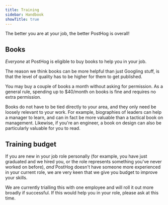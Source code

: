 ```yaml
---
title: Training
sidebar: Handbook
showTitle: true
---
```


The better you are at your job, the better PostHog is overall!

## Books

*Everyone* at PostHog is eligible to buy books to help you in your job.

The reason we think books can be more helpful than just Googling stuff, is that the level of quality has to be higher for them to get published.

You may buy a couple of books a month without asking for permission. As a general rule, spending up to \$40/month on books is fine and requires no extra permission.

Books do not have to be tied directly to your area, and they only need be loosely relevant to your work. For example, biographies of leaders can help a manager to learn, and can in fact be more valuable than a tactical book on management. Likewise, if you're an engineer, a book on design can also be particularly valuable for you to read.

## Training budget

If you are new in your job role personally (for example, you have just graduated and we hired you, or the role represents something you've never worked on before), *and* PostHog doesn't have someone more experienced in your current role, we are very keen that we give you budget to improve your skills.

We are currently trialling this with one employee and will roll it out more broadly if successful. If this would help you in your role, please ask at this time.